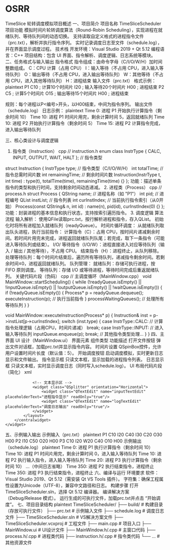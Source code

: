 # OSRR
TimeSlice 轮转调度模拟项目概述
一、项目简介
项目名称
TimeSliceScheduler
项目功能
模拟时间片轮转调度算法（Round-Robin Scheduling），实现进程在就绪队列、等待队列间的动态切换。
支持读取自定义格式的进程指令文件（prc.txt），解析并执行指令序列。
实时记录调度日志至文件（schedule.log），并在界面显示调度过程。
技术栈
开发环境：Visual Studio 2019 + Qt 5.12
编程语言：C++
项目结构：包含 UI 界面、指令解析、调度逻辑、日志系统等模块。
二、任务格式与输入输出
指令格式
指令组成：由命令字母（C/I/O/W/H）加时间整数组成。
C：CPU 计算（占用 CPU）
I：输入等待（不占用 CPU，进入输入等待队列）
O：输出等待（不占用 CPU，进入输出等待队列）
W：其他等待（不占用 CPU，进入其他等待队列）
H：进程结束
输入文件（prc.txt）
格式示例：
plaintext
P1
C10    ; 计算10个时间片
I20    ; 输入等待20个时间片
H00    ; 进程结束
P2
C5     ; 计算5个时间片
O15    ; 输出等待15个时间片
H00    ; 进程结束

规则：每个进程以P<编号>开头，以H00结束，中间为指令序列。
输出文件（schedule.log）
日志示例：
plaintext
Time 0: 进程 P1 开始执行计算指令（剩余时间 10）
Time 10: 进程 P1 时间片用完，剩余计算时间 5，返回就绪队列
Time 10: 进程 P2 开始执行计算指令（剩余时间 5）
Time 15: 进程 P2 计算指令完成，进入输出等待队列

三、核心类设计与调度逻辑
1. 指令类（Instruction）
cpp
// instruction.h
enum class InstrType { CALC, INPUT, OUTPUT, WAIT, HALT }; // 指令类型

struct Instruction {
    InstrType type;       // 指令类型（C/I/O/W/H）
    int totalTime;       // 指令总需时间片数
    int remainingTime;   // 剩余时间片数
    Instruction(InstrType t, int time) : type(t), totalTime(time), remainingTime(time) {}
};
功能：描述单条指令的类型和执行时间，支持剩余时间动态递减。
2. 进程类（Process）
cpp
// process.h
struct Process {
    QString name;           // 进程名称（如 "P1"）
    int pid;                // 进程编号
    QList<Instruction> instList; // 指令列表
    int curInstIndex;       // 当前执行指令索引（从0开始）
    Process(const QString& n, int id) : name(n), pid(id), curInstIndex(0) {}
};
功能：封装进程的基本信息和执行状态，支持按索引遍历指令。
3. 调度逻辑
算法流程
输入解析：
使用QFile读取prc.txt，按行解析进程和指令，存入QList<Process>。
初始化时将所有进程加入就绪队列（readyQueue）。
时间片循环调度：
从就绪队列取出队头进程，执行当前指令：
计算指令（C）：占用 CPU，按时间片递减剩余时间。若时间片用完未完成，进程返回就绪队列队尾；若完成，取下一条指令（可能进入等待队列或结束）。
I/O/ 等待指令（I/O/W）：进程直接进入对应等待队列（输入 / 输出 / 其他等待），不占用 CPU。
结束指令（H）：进程终止，从队列移除。
处理等待队列：每个时间片结束后，遍历所有等待队列，递减指令剩余时间。若剩余时间≤0，进程返回就绪队列。
队列管理：
就绪队列：存储可执行进程，按 FIFO 原则调度。
等待队列：存储 I/O 或等待进程，等待时间完成后重返就绪队列。
关键代码片段（伪码）
cpp
// 主调度循环（MainWindow.cpp）
void MainWindow::startScheduling() {
    while (!readyQueue.isEmpty() || !inputQueue.isEmpty() || !outputQueue.isEmpty() || !waitQueue.isEmpty()) {
        if (!readyQueue.isEmpty()) {
            Process* p = readyQueue.dequeue();
            executeInstruction(p); // 执行当前指令
        }
        processWaitingQueues(); // 处理所有等待队列
    }
}

void MainWindow::executeInstruction(Process* p) {
    Instruction& inst = p->instList[p->curInstIndex];
    switch (inst.type) {
        case InstrType::CALC:
            // 计算指令处理逻辑（占用CPU，时间片递减）
            break;
        case InstrType::INPUT:
            // 进入输入等待队列
            inputQueue.enqueue(p);
            break;
        // 其他指令类型处理...
    }
}
四、主界面 UI 设计（MainWindow.ui）
界面元素
组件类型	功能描述
打开文件按钮	弹出文件对话框，加载prc.txt并显示指令内容。
时间片设置	QSpinBox控件，允许用户设置时间片长度（默认值：5）。
开始调度按钮	启动调度模拟，实时更新日志显示和文件输出。
指令显示框	只读文本框，显示加载的进程指令列表。
日志显示框	只读文本框，实时显示调度日志（同时写入schedule.log）。
UI 布局代码片段（简化）
xml
<!-- MainWindow.ui -->
<ui>
    <widget class="QMainWindow" name="MainWindow">
        <centralwidget>
            <layout class="QVBoxLayout">
                <!-- 按钮和参数区 -->
                <layout class="QHBoxLayout">
                    <widget class="QPushButton" name="openFileButton" text="打开文件"/>
                    <widget class="QLabel" name="labelTimeSlice" text="时间片:"/>
                    <widget class="QSpinBox" name="timeSliceSpinBox" value="5"/>
                    <widget class="QPushButton" name="startButton" text="开始调度"/>
                </layout>
                
                <!-- 文本显示区 -->
                <widget class="QSplitter" orientation="Horizontal">
                    <widget class="QTextEdit" name="inputTextEdit" placeholderText="进程指令显示" readOnly="true"/>
                    <widget class="QTextEdit" name="logTextEdit" placeholderText="调度日志输出" readOnly="true"/>
                </widget>
            </layout>
        </centralwidget>
    </widget>
</ui>
五、示例输入输出
示例输入（prc.txt）
plaintext
P1
C10
I20
C40
I30
C20
O30
H00
P2
I10
C50
O20
H00
P3
C10
I20
W20
C40
O10
H00
示例输出（schedule.log）
plaintext
Time 0: 进程 P1 执行计算指令（剩余时间 10）
Time 10: 进程 P1 时间片用完，剩余计算时间 0，进入输入等待队列
Time 10: 进程 P2 执行输入指令，进入输入等待队列
Time 20: 进程 P3 执行计算指令（剩余时间 10）
...（中间日志省略）
Time 350: 进程 P2 执行结束指令，进程终止
Time 350: 进程 P3 执行结束指令，进程终止
六、编译与运行
环境要求
软件：Visual Studio 2019、Qt 5.12（需安装 Qt VS Tools 插件）。
字符集：确保工程属性设置为Unicode（UTF-8），兼容中文路径和日志。
构建步骤
打开TimeSliceScheduler.sln，选择 Qt 5.12 编译器。
编译解决方案（Debug/Release 模式）。
运行生成的可执行文件，加载prc.txt并点击 “开始调度”。
七、项目目录结构
plaintext
TimeSliceScheduler/
├── build/              # 构建目录（存放可执行文件）
├── prc.txt            # 示例输入文件
├── schedule.log       # 调度日志文件
├── TimeSliceScheduler.sln # VS解决方案文件
├── TimeSliceScheduler.vcxproj # 工程文件
├── main.cpp           # 项目入口
├── MainWindow.ui      # UI设计文件
├── MainWindow.h/.cpp   # 主窗口代码
├── process.h/.cpp      # 进程类代码
├── instruction.h/.cpp  # 指令类代码
└── ...                # 其他资源文件
